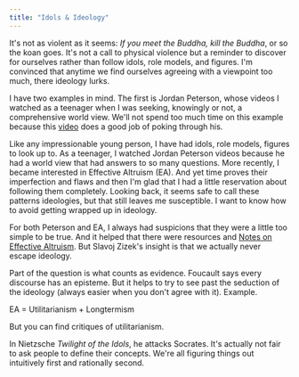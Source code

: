 ```yaml
---
title: "Idols & Ideology"
---
```


It's not as violent as it seems: _If you meet the Buddha, kill the Buddha_, or so the koan goes. It's not a call to physical violence but a reminder to discover for ourselves rather than follow idols, role models, and figures. I'm convinced that anytime we find ourselves agreeing with a viewpoint too much, there ideology lurks.

I have two examples in mind. The first is Jordan Peterson, whose videos I watched as a teenager when I was seeking, knowingly or not, a comprehensive world view. We'll not spend too much time on this example because this [video](https://www.youtube.com/watch?v=m81q-ZkfBm0) does a good job of poking through his. 

Like any impressionable young person, I have had idols, role models, figures to look up to. As a teenager, I watched Jordan Peterson videos because he had a world view that had answers to so many questions. More recently, I became interested in Effective Altruism (EA). And yet time proves their imperfection and flaws and then I'm glad that I had a little reservation about following them completely. Looking back, it seems safe to call these patterns ideologies, but that still leaves me susceptible. I want to know how to avoid getting wrapped up in ideology.

For both Peterson and EA, I always had suspicions that they were a little too simple to be true. And it helped that there were resources  and [Notes on Effective Altruism](https://michaelnotebook.com/eanotes/). But Slavoj Zizek's insight is that we actually never escape ideology. 

Part of the question is what counts as evidence. Foucault says every discourse has an episteme. But it helps to try to see past the seduction of the ideology (always easier when you don't agree with it). Example.

EA = Utilitarianism + Longtermism

But you can find critiques of utilitarianism. 


In Nietzsche _Twilight of the Idols_, he attacks Socrates. It's actually not fair to ask people to define their concepts. We're all figuring things out intuitively first and rationally second. 
